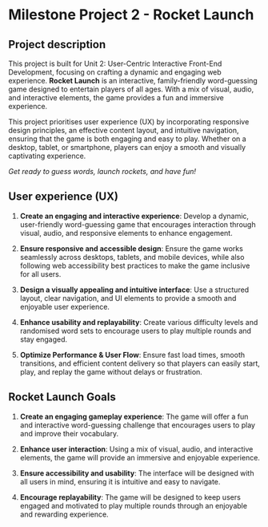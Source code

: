 # Milestone Project 2 - Rocket Launch

## Project description
This project is built for Unit 2: User-Centric Interactive Front-End Development, focusing on crafting a dynamic and engaging web experience. **Rocket Launch** is an interactive, family-friendly word-guessing game designed to entertain players of all ages. With a mix of visual, audio, and interactive elements, the game provides a fun and immersive experience.

This project prioritises user experience (UX) by incorporating responsive design principles, an effective content layout, and intuitive navigation, ensuring that the game is both engaging and easy to play. Whether on a desktop, tablet, or smartphone, players can enjoy a smooth and visually captivating experience.

*Get ready to guess words, launch rockets, and have fun!*

## User experience (UX)
1. **Create an engaging and interactive experience**: Develop a dynamic, user-friendly word-guessing game that encourages interaction through visual, audio, and responsive elements to enhance engagement.

2. **Ensure responsive and accessible design**: Ensure the game works seamlessly across desktops, tablets, and mobile devices, while also following web accessibility best practices to make the game inclusive for all users.

3. **Design a visually appealing and intuitive interface**: Use a structured layout, clear navigation, and  UI elements to provide a smooth and enjoyable user experience.

4. **Enhance usability and replayability**: Create various difficulty levels and randomised word sets to encourage users to play multiple rounds and stay engaged.

5. **Optimize Performance & User Flow**: Ensure fast load times, smooth transitions, and efficient content delivery so that players can easily start, play, and replay the game without delays or frustration.

## Rocket Launch Goals
1. **Create an engaging gameplay experience**: The game will offer a fun and interactive word-guessing challenge that encourages users to play and improve their vocabulary.

2. **Enhance user interaction**: Using a mix of visual, audio, and interactive elements, the game will provide an immersive and enjoyable experience.

3. **Ensure accessibility and usability**: The interface will be designed with all users in mind, ensuring it is intuitive and easy to navigate.

4. **Encourage replayability**: The game will be designed to keep users engaged and motivated to play multiple rounds through an enjoyable and rewarding experience.